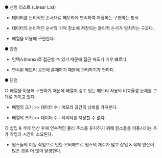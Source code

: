 ● 선형 리스트 (Linear List)

- 데이터를 논리적인 순서대로 메모리에 연속하여 저장하는 구현하는 방식

- 데이터의 논리적인 순서와 기억 장소에 저장되는 물리적 순서가 일치하는 구조다.

- 배열을 이용해 구현한다.
 

● 장점

- 인덱스(Index)로 접근할 수 있기 때문에 접근 속도가 매우 빠르다.

- 연속된 메모리 공간에 존재하기 때문에 관리하기가 편하다.
 

● 단점

○ 배열을 이용해 구현하기 때문에 배열이 갖고 있는 메모리 사용의 비효율성 문제를 그대로 가지고 있다. 

- 배열의 크기 >> 데이터 수 : 메모리 공간의 낭비를 가져온다.

- 배열의 크기 << 데이터 수 : 데이터를 저장할 수 없다.

○ 삽입 & 삭제 연산 후에 연속적인 물리 주소를 유지하기 위해 원소들을 이동시키는 추가 작업과 시간이 소요된다.

- 원소들의 이동 작업으로 인한 오버헤드로 원소의 개수가 많고 삽입 & 삭제 연산이 많은 경우 더 많이 발생한다.
